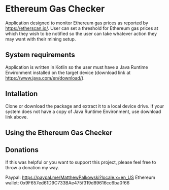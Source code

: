 # Ethereum Gas Checker

Application designed to monitor Ethereum gas prices as reported by https://etherscan.io/. User can
set a threshold for Ethereum gas prices at which they wish to be notified so the user can take 
whatever action they may want with their mining setup.

## System requirements

Application is written in Kotlin so the user must have a Java Runtime Environment installed on the 
target device (download link at https://www.java.com/en/download/).

## Intallation

Clone or download the package and extract it to a local device drive. If your system does not have
a copy of Java Runtime Environment, use download link above.

## Using the Ethereum Gas Checker


## Donations

If this was helpful or you want to support this project, please feel free to throw a donation my way.

Paypal: https://paypal.me/MatthewPalkowski?locale.x=en_US
Ethereum wallet: 0x9F657ed61D9C733BAe475f319d89616cc6ba0f66